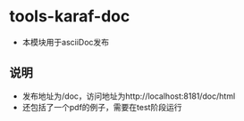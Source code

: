 # tools-karaf-doc
* 本模块用于asciiDoc发布 

## 说明
* 发布地址为/doc，访问地址为http://localhost:8181/doc/html
* 还包括了一个pdf的例子，需要在test阶段运行